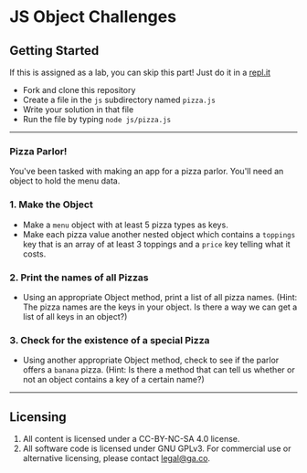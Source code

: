 # JS Object Challenges


## Getting Started

If this is assigned as a lab, you can skip this part! Just do it in a [repl.it](https://repl.it/)

* Fork and clone this repository
* Create a file in the `js` subdirectory named `pizza.js`
* Write your solution in that file
* Run the file by typing `node js/pizza.js`

---

### Pizza Parlor!
You've been tasked with making an app for a pizza parlor. You'll need an object to hold the menu data.

### 1. Make the Object
* Make a `menu` object with at least 5 pizza types as keys.
* Make each pizza value another nested object which contains a `toppings` key that is an array of at least 3 toppings and a `price` key telling what it costs.

### 2. Print the names of all Pizzas
* Using an appropriate Object method, print a list of all pizza names. (Hint: The pizza names are the keys in your object. Is there a way we can get a list of all keys in an object?)

### 3. Check for the existence of a special Pizza
* Using another appropriate Object method, check to see if the parlor offers a `banana` pizza. (Hint: Is there a method that can tell us whether or not an object contains a key of a certain name?)
---

## Licensing
1. All content is licensed under a CC-BY-NC-SA 4.0 license.
2. All software code is licensed under GNU GPLv3. For commercial use or alternative licensing, please contact legal@ga.co.

